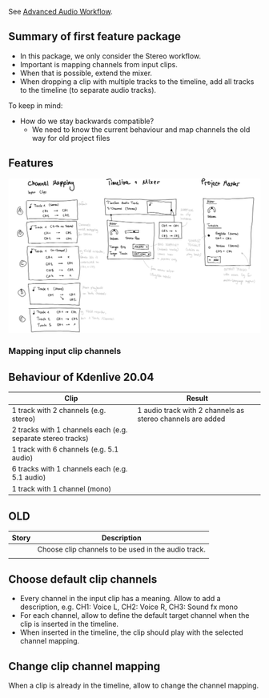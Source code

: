 See [Advanced Audio Workflow](/dev/ideas/Advanced-Audio-Workflow).


## Summary of first feature package

* In this package, we only consider the Stereo workflow.
* Important is mapping channels from input clips.
* When that is possible, extend the mixer.
* When dropping a clip with multiple tracks to the timeline, add all tracks to the timeline (to separate audio tracks).

To keep in mind:

* How do we stay backwards compatible?
  * We need to know the current behaviour and map channels the old way for old project files


## Features

![image](uploads/f762567944d8123f0e4ddc3eb2d52c1f/image.png)


### Mapping input clip channels




## Behaviour of Kdenlive 20.04

| Clip | Result |
| ------ | ------ |
| 1 track with 2 channels (e.g. stereo) | 1 audio track with 2 channels as stereo channels are added |
| 2 tracks with 1 channels each (e.g. separate stereo tracks) |  | 
| 1 track with 6 channels (e.g. 5.1 audio) | |
| 6 tracks with 1 channels each (e.g. 5.1 audio) | |
| 1 track with 1 channel (mono) | |



## OLD

| Story | Description |
| --- | --- |
| | Choose clip channels to be used in the audio track. |
| | 

## Choose default clip channels

* Every channel in the input clip has a meaning. Allow to add a description, e.g. CH1: Voice L, CH2: Voice R, CH3: Sound fx mono
* For each channel, allow to define the default target channel when the clip is inserted in the timeline.
* When inserted in the timeline, the clip should play with the selected channel mapping.

## Change clip channel mapping

When a clip is already in the timeline, allow to change the channel mapping.